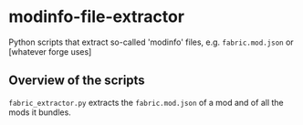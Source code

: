 # modinfo-file-extractor

Python scripts that extract so-called 'modinfo' files, e.g. `fabric.mod.json` or \[whatever forge uses]

## Overview of the scripts

`fabric_extractor.py` extracts the `fabric.mod.json` of a mod and of all the mods it bundles.
